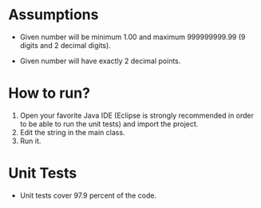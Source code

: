 # Assumptions

- Given number will be minimum 1.00 and maximum 999999999.99 (9 digits and 2 decimal digits).

- Given number will have exactly 2 decimal points.

# How to run?

1. Open your favorite Java IDE (Eclipse is strongly recommended in order to be able to run the unit tests) and import the project.
2. Edit the string in the main class.
3. Run it.

# Unit Tests
- Unit tests cover 97.9 percent of the code.
